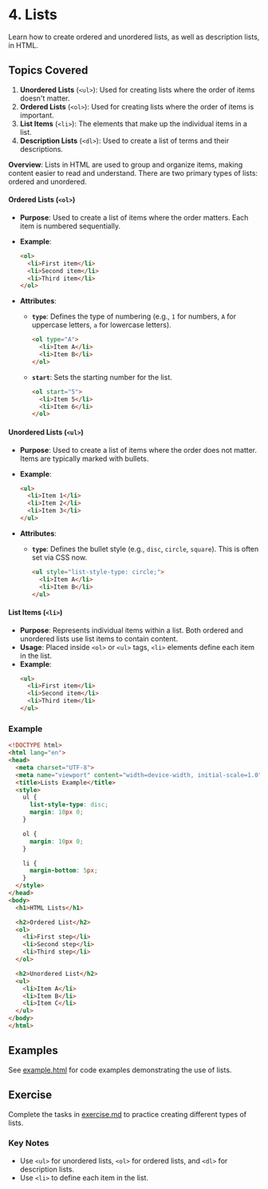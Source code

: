 # 4. Lists

Learn how to create ordered and unordered lists, as well as description lists, in HTML.

## Topics Covered

1. **Unordered Lists** (`<ul>`): Used for creating lists where the order of items doesn't matter.
2. **Ordered Lists** (`<ol>`): Used for creating lists where the order of items is important.
3. **List Items** (`<li>`): The elements that make up the individual items in a list.
4. **Description Lists** (`<dl>`): Used to create a list of terms and their descriptions.


**Overview**:
Lists in HTML are used to group and organize items, making content easier to read and understand. There are two primary types of lists: ordered and unordered.

#### Ordered Lists (`<ol>`)

- **Purpose**: Used to create a list of items where the order matters. Each item is numbered sequentially.

- **Example**:
  ```html
  <ol>
    <li>First item</li>
    <li>Second item</li>
    <li>Third item</li>
  </ol>
  ```

- **Attributes**:
  - **`type`**: Defines the type of numbering (e.g., `1` for numbers, `A` for uppercase letters, `a` for lowercase letters).
    ```html
    <ol type="A">
      <li>Item A</li>
      <li>Item B</li>
    </ol>
    ```

  - **`start`**: Sets the starting number for the list.
    ```html
    <ol start="5">
      <li>Item 5</li>
      <li>Item 6</li>
    </ol>
    ```

#### Unordered Lists (`<ul>`)

- **Purpose**: Used to create a list of items where the order does not matter. Items are typically marked with bullets.

- **Example**:
  ```html
  <ul>
    <li>Item 1</li>
    <li>Item 2</li>
    <li>Item 3</li>
  </ul>
  ```

- **Attributes**:
  - **`type`**: Defines the bullet style (e.g., `disc`, `circle`, `square`). This is often set via CSS now.
    ```html
    <ul style="list-style-type: circle;">
      <li>Item A</li>
      <li>Item B</li>
    </ul>
    ```

#### List Items (`<li>`)

- **Purpose**: Represents individual items within a list. Both ordered and unordered lists use list items to contain content.
- **Usage**: Placed inside `<ol>` or `<ul>` tags, `<li>` elements define each item in the list.
- **Example**:
  ```html
  <ul>
    <li>First item</li>
    <li>Second item</li>
    <li>Third item</li>
  </ul>
  ```

###  Example


```html
<!DOCTYPE html>
<html lang="en">
<head>
  <meta charset="UTF-8">
  <meta name="viewport" content="width=device-width, initial-scale=1.0">
  <title>Lists Example</title>
  <style>
    ul {
      list-style-type: disc;
      margin: 10px 0;
    }

    ol {
      margin: 10px 0;
    }

    li {
      margin-bottom: 5px;
    }
  </style>
</head>
<body>
  <h1>HTML Lists</h1>

  <h2>Ordered List</h2>
  <ol>
    <li>First step</li>
    <li>Second step</li>
    <li>Third step</li>
  </ol>

  <h2>Unordered List</h2>
  <ul>
    <li>Item A</li>
    <li>Item B</li>
    <li>Item C</li>
  </ul>
</body>
</html>
```

## Examples

See [example.html](example.html) for code examples demonstrating the use of lists.

## Exercise

Complete the tasks in [exercise.md](exercise.md) to practice creating different types of lists.

### Key Notes

- Use `<ul>` for unordered lists, `<ol>` for ordered lists, and `<dl>` for description lists.
- Use `<li>` to define each item in the list.

